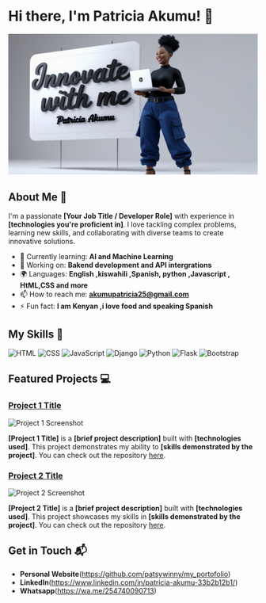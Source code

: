 # Hi there, I'm Patricia Akumu! 👋

![Banner Image](https://github.com/patsywinny/Patricia-Akumu/blob/main/portifolio-leonado2.jpg)

## About Me 🚀

I'm a passionate **[Your Job Title / Developer Role]** with experience in **[technologies you're proficient in]**. I love tackling complex problems, learning new skills, and collaborating with diverse teams to create innovative solutions.

- 🌱 Currently learning: **AI and Machine Learning**
- 🔭 Working on: **Bakend development and API intergrations**
- 🌍 Languages: **English ,kiswahili ,Spanish, python ,Javascript , HtML,CSS and more**
- 📫 How to reach me: **akumupatricia25@gmail.com**
- ⚡ Fun fact: **I am Kenyan ,i love food and speaking Spanish**

## My Skills 🧠

![HTML](https://img.shields.io/badge/-HTML-E34F26?style=flat-square&logo=html5&logoColor=white)
![CSS](https://img.shields.io/badge/-CSS-1572B6?style=flat-square&logo=css3&logoColor=white)
![JavaScript](https://img.shields.io/badge/-JavaScript-F7DF1E?style=flat-square&logo=javascript&logoColor=black)
![Django](https://img.shields.io/badge/Django-sea%20green?style=flat&logo=Django&logoColor=%23092E20&logoSize=auto&labelColor=Hunter%20green&color=White)
![Python](https://img.shields.io/badge/Python-blue?style=for-the-badge&logo=Python&logoColor=blue&logoSize=auto&labelColor=yellow&color=blue)
![Flask](https://img.shields.io/badge/Flask-black?style=for-the-badge&logo=Flask&logoColor=Black&logoSize=auto&labelColor=black&color=black)
![Bootstrap](https://img.shields.io/badge/Bootstrap-purple?style=for-the-badge&logo=Bootstrap&logoSize=auto&labelColor=black&color=purple)



## Featured Projects 💻

### [Project 1 Title](project_1_link)

![Project 1 Screenshot](project_1_screenshot_url)

**[Project 1 Title]** is a **[brief project description]** built with **[technologies used]**. This project demonstrates my ability to **[skills demonstrated by the project]**. You can check out the repository [here](project_1_repository_link).

### [Project 2 Title](project_2_link)

![Project 2 Screenshot](project_2_screenshot_url)

**[Project 2 Title]** is a **[brief project description]** built with **[technologies used]**. This project showcases my skills in **[skills demonstrated by the project]**. You can check out the repository [here](project_2_repository_link).

## Get in Touch 📬

- **Personal Website**(https://github.com/patsywinny/my_portofolio)
- **LinkedIn**(https://www.linkedin.com/in/patricia-akumu-33b2b12b1/)
- **Whatsapp**(https://wa.me/254740090713)


